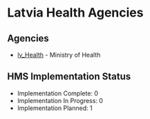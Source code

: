 # Latvia Health Agencies

## Agencies

- [lv_Health](lv_Health/index.md) - Ministry of Health

## HMS Implementation Status

- Implementation Complete: 0
- Implementation In Progress: 0
- Implementation Planned: 1
